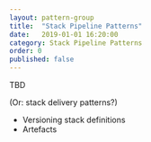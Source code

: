 ```yaml
---
layout: pattern-group
title:  "Stack Pipeline Patterns"
date:   2019-01-01 16:20:00
category: Stack Pipeline Patterns
order: 0
published: false
---
```


TBD

(Or: stack delivery patterns?)

- Versioning stack definitions
- Artefacts

